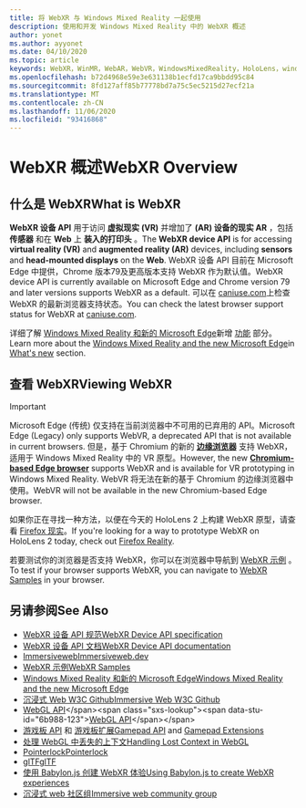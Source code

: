 ```yaml
---
title: 将 WebXR 与 Windows Mixed Reality 一起使用
description: 使用和开发 Windows Mixed Reality 中的 WebXR 概述
author: yonet
ms.author: ayyonet
ms.date: 04/10/2020
ms.topic: article
keywords: WebXR，WinMR，WebAR，WebVR，WindowsMixedReality，HoloLens，windows mixed reality，web vr，web xr，web mr，web ar，360，360视频，360视频，360照片，360照片，360内容，沉浸式 web，immersiveweb，IW
ms.openlocfilehash: b72d4968e59e3e631138b1ecfd17ca9bbdd95c84
ms.sourcegitcommit: 8fd127aff85b77778bd7a75c5ec5215d27ecf21a
ms.translationtype: MT
ms.contentlocale: zh-CN
ms.lasthandoff: 11/06/2020
ms.locfileid: "93416868"
---
```

# <a name="webxr-overview"></a><span data-ttu-id="6b988-104">WebXR 概述</span><span class="sxs-lookup"><span data-stu-id="6b988-104">WebXR Overview</span></span>

## <a name="what-is-webxr"></a><span data-ttu-id="6b988-105">什么是 WebXR</span><span class="sxs-lookup"><span data-stu-id="6b988-105">What is WebXR</span></span>

<span data-ttu-id="6b988-106">**WebXR 设备 API** 用于访问 **虚拟现实 (VR)** 并增加了 **(AR) 设备的现实 AR** ，包括 **传感器** 和在 **Web** 上 **装入的打印头** 。</span><span class="sxs-lookup"><span data-stu-id="6b988-106">The **WebXR device API** is for accessing **virtual reality (VR)** and **augmented reality (AR)** devices, including **sensors** and **head-mounted displays** on the **Web**.</span></span> <span data-ttu-id="6b988-107">WebXR 设备 API 目前在 Microsoft Edge 中提供，Chrome 版本79及更高版本支持 WebXR 作为默认值。</span><span class="sxs-lookup"><span data-stu-id="6b988-107">WebXR device API is currently available on Microsoft Edge and Chrome version 79 and later versions supports WebXR as a default.</span></span> <span data-ttu-id="6b988-108">可以在 [caniuse.com](https://caniuse.com/#search=webxr)上检查 WebXR 的最新浏览器支持状态。</span><span class="sxs-lookup"><span data-stu-id="6b988-108">You can check the latest browser support status for WebXR at [caniuse.com](https://caniuse.com/#search=webxr).</span></span>

<span data-ttu-id="6b988-109">详细了解 [Windows Mixed Reality 和新的 Microsoft Edge](https://docs.microsoft.com/windows/mixed-reality/new-microsoft-edge#introducing-the-new-microsoft-edge)新增 [功能](https://docs.microsoft.com/windows/mixed-reality/mrtk-porting-guide) 部分。</span><span class="sxs-lookup"><span data-stu-id="6b988-109">Learn more about the [Windows Mixed Reality and the new Microsoft Edge](https://docs.microsoft.com/windows/mixed-reality/new-microsoft-edge#introducing-the-new-microsoft-edge)in [What's new](https://docs.microsoft.com/windows/mixed-reality/mrtk-porting-guide) section.</span></span>

## <a name="viewing-webxr"></a><span data-ttu-id="6b988-110">查看 WebXR</span><span class="sxs-lookup"><span data-stu-id="6b988-110">Viewing WebXR</span></span>

> [!IMPORTANT]
> <span data-ttu-id="6b988-111">Microsoft Edge (传统) 仅支持在当前浏览器中不可用的已弃用的 API。</span><span class="sxs-lookup"><span data-stu-id="6b988-111">Microsoft Edge (Legacy) only supports WebVR, a deprecated API that is not available in current browsers.</span></span> <span data-ttu-id="6b988-112">但是，基于 Chromium 的新的 **[边缘浏览器](../../whats-new/new-microsoft-edge.md)** 支持 WebXR，适用于 Windows Mixed Reality 中的 VR 原型。</span><span class="sxs-lookup"><span data-stu-id="6b988-112">However, the new **[Chromium-based Edge browser](../../whats-new/new-microsoft-edge.md)** supports WebXR and is available for VR prototyping in Windows Mixed Reality.</span></span> <span data-ttu-id="6b988-113">WebVR 将无法在新的基于 Chromium 的边缘浏览器中使用。</span><span class="sxs-lookup"><span data-stu-id="6b988-113">WebVR will not be available in the new Chromium-based Edge browser.</span></span>
> 
> <span data-ttu-id="6b988-114">如果你正在寻找一种方法，以便在今天的 HoloLens 2 上构建 WebXR 原型，请查看 [Firefox 现实](https://mixedreality.mozilla.org/firefox-reality/)。</span><span class="sxs-lookup"><span data-stu-id="6b988-114">If you're looking for a way to prototype WebXR on HoloLens 2 today, check out [Firefox Reality](https://mixedreality.mozilla.org/firefox-reality/).</span></span>

<span data-ttu-id="6b988-115">若要测试你的浏览器是否支持 WebXR，你可以在浏览器中导航到 [WebXR 示例](https://immersive-web.github.io/webxr-samples/) 。</span><span class="sxs-lookup"><span data-stu-id="6b988-115">To test if your browser supports WebXR, you can navigate to [WebXR Samples](https://immersive-web.github.io/webxr-samples/) in your browser.</span></span>

## <a name="see-also"></a><span data-ttu-id="6b988-116">另请参阅</span><span class="sxs-lookup"><span data-stu-id="6b988-116">See Also</span></span>

* [<span data-ttu-id="6b988-117">WebXR 设备 API 规范</span><span class="sxs-lookup"><span data-stu-id="6b988-117">WebXR Device API specification</span></span>](https://immersive-web.github.io/webxr/)
* [<span data-ttu-id="6b988-118">WebXR 设备 API 文档</span><span class="sxs-lookup"><span data-stu-id="6b988-118">WebXR Device API documentation</span></span>](https://developer.mozilla.org/en-US/docs/Web/API/WebXR_Device_API)
* [<span data-ttu-id="6b988-119">Immersiveweb</span><span class="sxs-lookup"><span data-stu-id="6b988-119">Immersiveweb.dev</span></span>](https://immersiveweb.dev/)
* [<span data-ttu-id="6b988-120">WebXR 示例</span><span class="sxs-lookup"><span data-stu-id="6b988-120">WebXR Samples</span></span>](https://immersive-web.github.io/webxr-samples/)
* [<span data-ttu-id="6b988-121">Windows Mixed Reality 和新的 Microsoft Edge</span><span class="sxs-lookup"><span data-stu-id="6b988-121">Windows Mixed Reality and the new Microsoft Edge</span></span>](https://docs.microsoft.com/windows/mixed-reality/new-microsoft-edge#introducing-the-new-microsoft-edge)
* [<span data-ttu-id="6b988-122">沉浸式 Web W3C Github</span><span class="sxs-lookup"><span data-stu-id="6b988-122">Immersive Web W3C Github</span></span>](https://github.com/immersive-web)
* <span data-ttu-id="6b988-123">[WebGL API](https://msdn.microsoft.com/library/bg182648(v=vs.85).aspx)</span><span class="sxs-lookup"><span data-stu-id="6b988-123">[WebGL API](https://msdn.microsoft.com/library/bg182648(v=vs.85).aspx)</span></span>
* <span data-ttu-id="6b988-124">[游戏板 API](https://msdn.microsoft.com/library/dn743630(v=vs.85).aspx) 和 [游戏板扩展](https://w3c.github.io/gamepad/extensions.html)</span><span class="sxs-lookup"><span data-stu-id="6b988-124">[Gamepad API](https://msdn.microsoft.com/library/dn743630(v=vs.85).aspx) and [Gamepad Extensions](https://w3c.github.io/gamepad/extensions.html)</span></span>
* [<span data-ttu-id="6b988-125">处理 WebGL 中丢失的上下文</span><span class="sxs-lookup"><span data-stu-id="6b988-125">Handling Lost Context in WebGL</span></span>](https://www.khronos.org/webgl/wiki/HandlingContextLost)
* [<span data-ttu-id="6b988-126">Pointerlock</span><span class="sxs-lookup"><span data-stu-id="6b988-126">Pointerlock</span></span>](https://www.w3.org/TR/pointerlock/)
* [<span data-ttu-id="6b988-127">glTF</span><span class="sxs-lookup"><span data-stu-id="6b988-127">glTF</span></span>](https://www.khronos.org/gltf)
* [<span data-ttu-id="6b988-128">使用 Babylon.js 创建 WebXR 体验</span><span class="sxs-lookup"><span data-stu-id="6b988-128">Using Babylon.js to create WebXR experiences</span></span>](https://doc.babylonjs.com/how_to/introduction_to_webxr)
* [<span data-ttu-id="6b988-129">沉浸式 web 社区组</span><span class="sxs-lookup"><span data-stu-id="6b988-129">Immersive web community group</span></span>](https://www.w3.org/community/immersive-web/)
